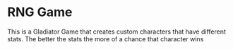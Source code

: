 # RNG Game 
This is a Gladiator Game that creates custom characters
that have different stats. The better the stats the more
of a chance that character wins
